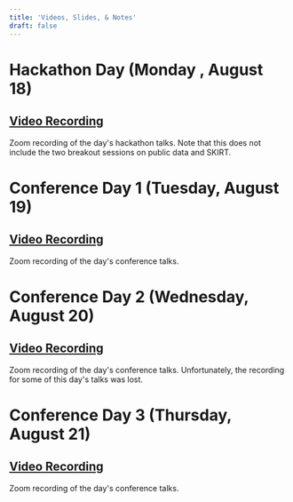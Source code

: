 ```yaml
---
title: 'Videos, Slides, & Notes'
draft: false
---
```

# Hackathon Day (Monday , August 18)
## [Video Recording](https://youtu.be/soAPtrwO33w)
Zoom recording of the day's hackathon talks.  Note that this does not 
include the two breakout sessions on public data and SKIRT.
# Conference Day 1 (Tuesday, August 19)
## [Video Recording](https://youtu.be/tlCBxLzPrAE)
Zoom recording of the day's conference talks.
# Conference Day 2 (Wednesday, August 20)
## [Video Recording](https://youtu.be/MeN2VTt_j_g)
Zoom recording of the day's conference talks.  Unfortunately, the recording
for some of this day's talks was lost.
# Conference Day 3 (Thursday, August 21)
## [Video Recording](https://youtu.be/oCr2fq88UWI)
Zoom recording of the day's conference talks.
